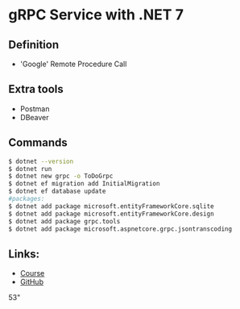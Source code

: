 # gRPC Service with .NET 7

## Definition
* 'Google' Remote Procedure Call

## Extra tools
* Postman
* DBeaver


## Commands
```Bash
$ dotnet --version
$ dotnet run
$ dotnet new grpc -o ToDoGrpc
$ dotnet ef migration add InitialMigration
$ dotnet ef database update
#packages:
$ dotnet add package microsoft.entityFrameworkCore.sqlite
$ dotnet add package microsoft.entityFrameworkCore.design
$ dotnet add package grpc.tools
$ dotnet add package microsoft.aspnetcore.grpc.jsontranscoding

```

## Links:
* [Course](https://www.youtube.com/watch?v=Rqz9XiSqH3E)
* [GitHub](https://github.com/rlinsdev/gRPC-Net7)

53"
